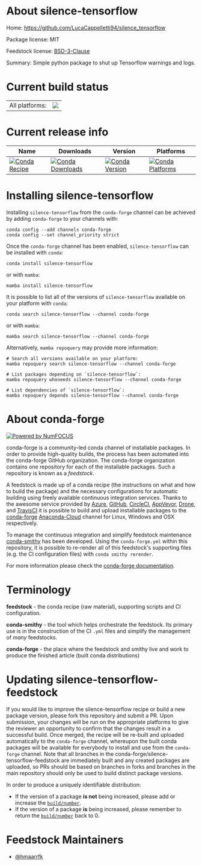 About silence-tensorflow
========================

Home: https://github.com/LucaCappelletti94/silence_tensorflow

Package license: MIT

Feedstock license: [BSD-3-Clause](https://github.com/conda-forge/silence-tensorflow-feedstock/blob/main/LICENSE.txt)

Summary: Simple python package to shut up Tensorflow warnings and logs.

Current build status
====================


<table><tr><td>All platforms:</td>
    <td>
      <a href="https://dev.azure.com/conda-forge/feedstock-builds/_build/latest?definitionId=16686&branchName=main">
        <img src="https://dev.azure.com/conda-forge/feedstock-builds/_apis/build/status/silence-tensorflow-feedstock?branchName=main">
      </a>
    </td>
  </tr>
</table>

Current release info
====================

| Name | Downloads | Version | Platforms |
| --- | --- | --- | --- |
| [![Conda Recipe](https://img.shields.io/badge/recipe-silence--tensorflow-green.svg)](https://anaconda.org/conda-forge/silence-tensorflow) | [![Conda Downloads](https://img.shields.io/conda/dn/conda-forge/silence-tensorflow.svg)](https://anaconda.org/conda-forge/silence-tensorflow) | [![Conda Version](https://img.shields.io/conda/vn/conda-forge/silence-tensorflow.svg)](https://anaconda.org/conda-forge/silence-tensorflow) | [![Conda Platforms](https://img.shields.io/conda/pn/conda-forge/silence-tensorflow.svg)](https://anaconda.org/conda-forge/silence-tensorflow) |

Installing silence-tensorflow
=============================

Installing `silence-tensorflow` from the `conda-forge` channel can be achieved by adding `conda-forge` to your channels with:

```
conda config --add channels conda-forge
conda config --set channel_priority strict
```

Once the `conda-forge` channel has been enabled, `silence-tensorflow` can be installed with `conda`:

```
conda install silence-tensorflow
```

or with `mamba`:

```
mamba install silence-tensorflow
```

It is possible to list all of the versions of `silence-tensorflow` available on your platform with `conda`:

```
conda search silence-tensorflow --channel conda-forge
```

or with `mamba`:

```
mamba search silence-tensorflow --channel conda-forge
```

Alternatively, `mamba repoquery` may provide more information:

```
# Search all versions available on your platform:
mamba repoquery search silence-tensorflow --channel conda-forge

# List packages depending on `silence-tensorflow`:
mamba repoquery whoneeds silence-tensorflow --channel conda-forge

# List dependencies of `silence-tensorflow`:
mamba repoquery depends silence-tensorflow --channel conda-forge
```


About conda-forge
=================

[![Powered by
NumFOCUS](https://img.shields.io/badge/powered%20by-NumFOCUS-orange.svg?style=flat&colorA=E1523D&colorB=007D8A)](https://numfocus.org)

conda-forge is a community-led conda channel of installable packages.
In order to provide high-quality builds, the process has been automated into the
conda-forge GitHub organization. The conda-forge organization contains one repository
for each of the installable packages. Such a repository is known as a *feedstock*.

A feedstock is made up of a conda recipe (the instructions on what and how to build
the package) and the necessary configurations for automatic building using freely
available continuous integration services. Thanks to the awesome service provided by
[Azure](https://azure.microsoft.com/en-us/services/devops/), [GitHub](https://github.com/),
[CircleCI](https://circleci.com/), [AppVeyor](https://www.appveyor.com/),
[Drone](https://cloud.drone.io/welcome), and [TravisCI](https://travis-ci.com/)
it is possible to build and upload installable packages to the
[conda-forge](https://anaconda.org/conda-forge) [Anaconda-Cloud](https://anaconda.org/)
channel for Linux, Windows and OSX respectively.

To manage the continuous integration and simplify feedstock maintenance
[conda-smithy](https://github.com/conda-forge/conda-smithy) has been developed.
Using the ``conda-forge.yml`` within this repository, it is possible to re-render all of
this feedstock's supporting files (e.g. the CI configuration files) with ``conda smithy rerender``.

For more information please check the [conda-forge documentation](https://conda-forge.org/docs/).

Terminology
===========

**feedstock** - the conda recipe (raw material), supporting scripts and CI configuration.

**conda-smithy** - the tool which helps orchestrate the feedstock.
                   Its primary use is in the construction of the CI ``.yml`` files
                   and simplify the management of *many* feedstocks.

**conda-forge** - the place where the feedstock and smithy live and work to
                  produce the finished article (built conda distributions)


Updating silence-tensorflow-feedstock
=====================================

If you would like to improve the silence-tensorflow recipe or build a new
package version, please fork this repository and submit a PR. Upon submission,
your changes will be run on the appropriate platforms to give the reviewer an
opportunity to confirm that the changes result in a successful build. Once
merged, the recipe will be re-built and uploaded automatically to the
`conda-forge` channel, whereupon the built conda packages will be available for
everybody to install and use from the `conda-forge` channel.
Note that all branches in the conda-forge/silence-tensorflow-feedstock are
immediately built and any created packages are uploaded, so PRs should be based
on branches in forks and branches in the main repository should only be used to
build distinct package versions.

In order to produce a uniquely identifiable distribution:
 * If the version of a package **is not** being increased, please add or increase
   the [``build/number``](https://docs.conda.io/projects/conda-build/en/latest/resources/define-metadata.html#build-number-and-string).
 * If the version of a package **is** being increased, please remember to return
   the [``build/number``](https://docs.conda.io/projects/conda-build/en/latest/resources/define-metadata.html#build-number-and-string)
   back to 0.

Feedstock Maintainers
=====================

* [@hmaarrfk](https://github.com/hmaarrfk/)

